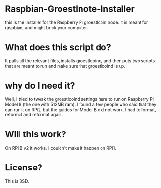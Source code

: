 # Raspbian-Groestlnote-Installer
this is the installer for the Raspberry Pi groestlcoin node. It is meant for raspbian, and might brick your computer.


# What does this script do?
It pulls all the relevant files, installs groestlcoind, and then puts two scripts that are meant to run and make sure that groestlcoind is up.

# why do I need it?
Well, I tried to tweak the groestlcoind settings here to run on Raspberry Pi Model B (the one with 512MB ram). I found a few people who said that they can run it on RPi2, but the guides for Model B did not work. I had to format, reformat and reformat again.

# Will this work?
On RPi B v2 it works, i couldn't make it happen on RPi1.

# License?
This is BSD.
